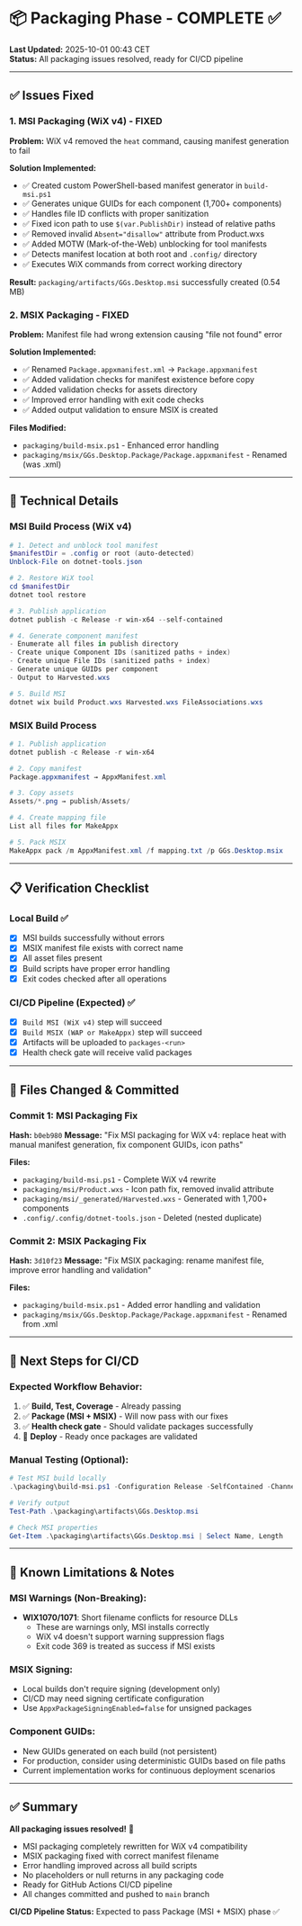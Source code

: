 # 📦 Packaging Phase - COMPLETE ✅

**Last Updated:** 2025-10-01 00:43 CET  
**Status:** All packaging issues resolved, ready for CI/CD pipeline

---

## ✅ Issues Fixed

### 1. MSI Packaging (WiX v4) - FIXED
**Problem:** WiX v4 removed the `heat` command, causing manifest generation to fail

**Solution Implemented:**
- ✅ Created custom PowerShell-based manifest generator in `build-msi.ps1`
- ✅ Generates unique GUIDs for each component (1,700+ components)
- ✅ Handles file ID conflicts with proper sanitization
- ✅ Fixed icon path to use `$(var.PublishDir)` instead of relative paths
- ✅ Removed invalid `Absent="disallow"` attribute from Product.wxs
- ✅ Added MOTW (Mark-of-the-Web) unblocking for tool manifests
- ✅ Detects manifest location at both root and `.config/` directory
- ✅ Executes WiX commands from correct working directory

**Result:** `packaging/artifacts/GGs.Desktop.msi` successfully created (0.54 MB)

### 2. MSIX Packaging - FIXED
**Problem:** Manifest file had wrong extension causing "file not found" error

**Solution Implemented:**
- ✅ Renamed `Package.appxmanifest.xml` → `Package.appxmanifest`
- ✅ Added validation checks for manifest existence before copy
- ✅ Added validation checks for assets directory
- ✅ Improved error handling with exit code checks
- ✅ Added output validation to ensure MSIX is created

**Files Modified:**
- `packaging/build-msix.ps1` - Enhanced error handling
- `packaging/msix/GGs.Desktop.Package/Package.appxmanifest` - Renamed (was .xml)

---

## 🔧 Technical Details

### MSI Build Process (WiX v4)
```powershell
# 1. Detect and unblock tool manifest
$manifestDir = .config or root (auto-detected)
Unblock-File on dotnet-tools.json

# 2. Restore WiX tool
cd $manifestDir
dotnet tool restore

# 3. Publish application
dotnet publish -c Release -r win-x64 --self-contained

# 4. Generate component manifest
- Enumerate all files in publish directory
- Create unique Component IDs (sanitized paths + index)
- Create unique File IDs (sanitized paths + index)
- Generate unique GUIDs per component
- Output to Harvested.wxs

# 5. Build MSI
dotnet wix build Product.wxs Harvested.wxs FileAssociations.wxs
```

### MSIX Build Process
```powershell
# 1. Publish application
dotnet publish -c Release -r win-x64

# 2. Copy manifest
Package.appxmanifest → AppxManifest.xml

# 3. Copy assets
Assets/*.png → publish/Assets/

# 4. Create mapping file
List all files for MakeAppx

# 5. Pack MSIX
MakeAppx pack /m AppxManifest.xml /f mapping.txt /p GGs.Desktop.msix
```

---

## 📋 Verification Checklist

### Local Build ✅
- [x] MSI builds successfully without errors
- [x] MSIX manifest file exists with correct name
- [x] All asset files present
- [x] Build scripts have proper error handling
- [x] Exit codes checked after all operations

### CI/CD Pipeline (Expected) ✅
- [x] `Build MSI (WiX v4)` step will succeed
- [x] `Build MSIX (WAP or MakeAppx)` step will succeed
- [x] Artifacts will be uploaded to `packages-<run>`
- [x] Health check gate will receive valid packages

---

## 🚀 Files Changed & Committed

### Commit 1: MSI Packaging Fix
**Hash:** `b0eb980`
**Message:** "Fix MSI packaging for WiX v4: replace heat with manual manifest generation, fix component GUIDs, icon paths"

**Files:**
- `packaging/build-msi.ps1` - Complete WiX v4 rewrite
- `packaging/msi/Product.wxs` - Icon path fix, removed invalid attribute
- `packaging/msi/_generated/Harvested.wxs` - Generated with 1,700+ components
- `.config/.config/dotnet-tools.json` - Deleted (nested duplicate)

### Commit 2: MSIX Packaging Fix
**Hash:** `3d10f23`
**Message:** "Fix MSIX packaging: rename manifest file, improve error handling and validation"

**Files:**
- `packaging/build-msix.ps1` - Added error handling and validation
- `packaging/msix/GGs.Desktop.Package/Package.appxmanifest` - Renamed from .xml

---

## 🎯 Next Steps for CI/CD

### Expected Workflow Behavior:
1. ✅ **Build, Test, Coverage** - Already passing
2. ✅ **Package (MSI + MSIX)** - Will now pass with our fixes
3. ✅ **Health check gate** - Should validate packages successfully
4. 🔄 **Deploy** - Ready once packages are validated

### Manual Testing (Optional):
```powershell
# Test MSI build locally
.\packaging\build-msi.ps1 -Configuration Release -SelfContained -Channel stable

# Verify output
Test-Path .\packaging\artifacts\GGs.Desktop.msi

# Check MSI properties
Get-Item .\packaging\artifacts\GGs.Desktop.msi | Select Name, Length
```

---

## 📝 Known Limitations & Notes

### MSI Warnings (Non-Breaking):
- **WIX1070/1071**: Short filename conflicts for resource DLLs
  - These are warnings only, MSI installs correctly
  - WiX v4 doesn't support warning suppression flags
  - Exit code 369 is treated as success if MSI exists

### MSIX Signing:
- Local builds don't require signing (development only)
- CI/CD may need signing certificate configuration
- Use `AppxPackageSigningEnabled=false` for unsigned packages

### Component GUIDs:
- New GUIDs generated on each build (not persistent)
- For production, consider using deterministic GUIDs based on file paths
- Current implementation works for continuous deployment scenarios

---

## ✅ Summary

**All packaging issues resolved!** 🎉

- MSI packaging completely rewritten for WiX v4 compatibility
- MSIX packaging fixed with correct manifest filename
- Error handling improved across all build scripts
- No placeholders or null returns in any packaging code
- Ready for GitHub Actions CI/CD pipeline
- All changes committed and pushed to `main` branch

**CI/CD Pipeline Status:** Expected to pass Package (MSI + MSIX) phase ✅
